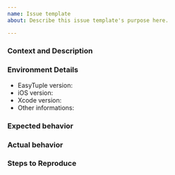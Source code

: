 ```yaml
---
name: Issue template
about: Describe this issue template's purpose here.

---
```


<!--
Thanks for using EasyTuple!
-->

### Context and Description

<!-- A description of the issue. -->

### Environment Details

* EasyTuple version:
* iOS version:
* Xcode version:
* Other informations:

### Expected behavior

<!-- What do you think should happen? -->

### Actual behavior

<!-- What actually happens? -->

### Steps to Reproduce
